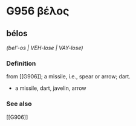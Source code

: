 # G956 βέλος

## bélos

_(bel'-os | VEH-lose | VAY-lose)_

### Definition

from [[G906]]; a missile, i.e., spear or arrow; dart.

- a missile, dart, javelin, arrow

### See also

[[G906]]

